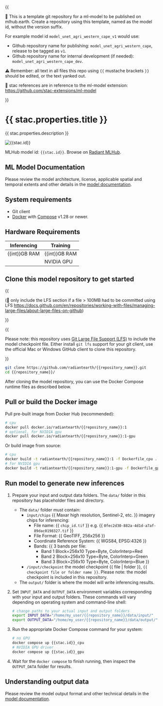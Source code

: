 {{

:construction: This is a template git repository for a ml-model
to be published on mlhub.earth. Create a repository using this template, named
as the model id, without the version suffix. 

For example model id `model_unet_agri_western_cape_v1` would use:

* Github repository name for publishing: `model_unet_agri_western_cape`, release to be tagged as `v1`.
* Github repository name for internal development (if needed): `model_unet_agri_western_cape_dev`.

:warning: Remember: all text in all files this repo using `{{` mustache brackets `}}` should be
edited, or the text yanked out.

:pushpin: stac references are in reference to the ml-model extension: <https://github.com/stac-extensions/ml-model>

}}

# {{ stac.properties.title }}

{{ stac.properties.description }}

![{{stac.id}}](https://radiantmlhub.blob.core.windows.net/frontend-dataset-images/odk_sample_agricultural_dataset.png)

MLHub model id: `{{stac.id}}`. Browse on [Radiant MLHub](https://mlhub.earth/model/{{stac.id}}).

## ML Model Documentation

Please review the model architecture, license, applicable spatial and temporal extents
and other details in the [model documentation](/docs/index.md).


## System requirements

* Git client
* [Docker](https://www.docker.com/) with
    [Compose](https://docs.docker.com/compose/) v1.28 or newer.

## Hardware Requirements

|Inferencing|Training|
|-----------|--------|
|{{int}}GB RAM | {{int}}GB RAM|
|           | NVIDIA GPU |

## Clone this model repository to get started

{{

(:pushpin: only include the LFS section if a file > 100MB had to be committed using LFS
<https://docs.github.com/en/repositories/working-with-files/managing-large-files/about-large-files-on-github>)

}}

{{

Please note: this repository uses
[Git Large File Support (LFS)](https://git-lfs.github.com/) to include the
model checkpoint file. Either install `git lfs` support for your git client,
use the official Mac or Windows GitHub client to clone this repository.

}}

```bash
git clone https://github.com/radiantearth/{{repository_name}}.git
cd {{repository_name}}/
```

After cloning the model repository, you can use the Docker Compose runtime files
as described below.

## Pull or build the Docker image

Pull pre-built image from Docker Hub (recommended):

```bash
# cpu
docker pull docker.io/radiantearth/{{repository_name}}:1
# optional, for NVIDIA gpu
docker pull docker.io/radiantearth/{{repository_name}}:1-gpu

```

Or build image from source:

```bash
# cpu
docker build -t radiantearth/{{repository_name}}:1 -f Dockerfile_cpu .
# for NVIDIA gpu
docker build -t radiantearth/{{repository_name}}:1-gpu -f Dockerfile_gpu .

```

## Run model to generate new inferences

1. Prepare your input and output data folders. The `data/` folder in this repository
    has placeholder files and directory.

    * The `data/` folder must contain:
        * `input/chips` {{ Maxar high resolution, Sentinel-2, etc. }} imagery chips for inferencing:
            * File name: {{ `chip_id.tif` }} e.g. {{ `0fec2d30-882a-4d1d-a7af-89dac0198327.tif` }}
            * File Format: {{ GeoTIFF, 256x256 }}
            * Coordinate Reference System: {{ WGS84, EPSG:4326 }}
            * Bands: {{ 3 bands per file:
                * Band 1 Block=256x10 Type=Byte, ColorInterp=Red
                * Band 2 Block=256x10 Type=Byte, ColorInterp=Green
                * Band 3 Block=256x10 Type=Byte, ColorInterp=Blue
                }}
        * `/input/checkpoint` the model checkpoint {{ file | folder }}, `{{ checkpoint file or folder name }}`.
            Please note: the model checkpoint is included in this repository.
    * The `output/` folder is where the model will write inferencing results.

2. Set `INPUT_DATA` and `OUTPUT_DATA` environment variables corresponding with
    your input and output folders. These commands will vary depending on operating
    system and command-line shell:

    ```bash
    # change paths to your actual input and output folders
    export INPUT_DATA="/home/my_user/{{repository_name}}/data/input/"
    export OUTPUT_DATA="/home/my_user/{{repository_name}}/data/output/"
    ```

3. Run the appropriate Docker Compose command for your system:

    ```bash
    # no GPU
    docker compose up {{stac.id}}_cpu
    # NVIDIA GPU driver
    docker compose up {{stac.id}}_gpu
    ```

4. Wait for the `docker compose` to finish running, then inspect the
`OUTPUT_DATA` folder for results.

## Understanding output data

Please review the model output format and other technical details in the [model
documentation](/docs/index.md).
